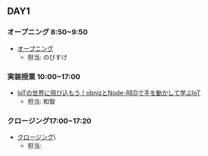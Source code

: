 ## DAY1

### オープニング 8:50~9:50

- [オープニング](https://www.canva.com/design/DAGEtkz_owM/S1HwowuuQx4AK8oVmpi0HQ/edit)
    - 担当: のびすけ

### 実装授業 10:00~17:00

- [IoTの世界に飛び込もう！obnizとNode-REDで手を動かして学ぶIoT](./dev_lesson)
    - 担当: 和智

### クロージング17:00~17:20
- [クロージング](https://www.canva.com/design/DAGEwjqI__8/N9VlTDkLUwIRN05xbID3lg/edit)\
  - 担当: 
